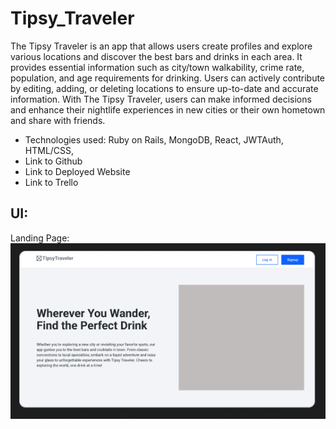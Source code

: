 # Tipsy_Traveler

The Tipsy Traveler is an app that allows users create profiles and explore various locations and discover the best bars and drinks in each area. It provides essential information such as city/town walkability, crime rate, population, and age requirements for drinking. Users can actively contribute by editing, adding, or deleting locations to ensure up-to-date and accurate information. With The Tipsy Traveler, users can make informed decisions and enhance their nightlife experiences in new cities or their own hometown and share with friends.


* Technologies used: Ruby on Rails, MongoDB, React, JWTAuth, HTML/CSS, 
* Link to Github
* Link to Deployed Website
* Link to Trello

## UI:

Landing Page:
![Landing Page](./public/Landing.png)
